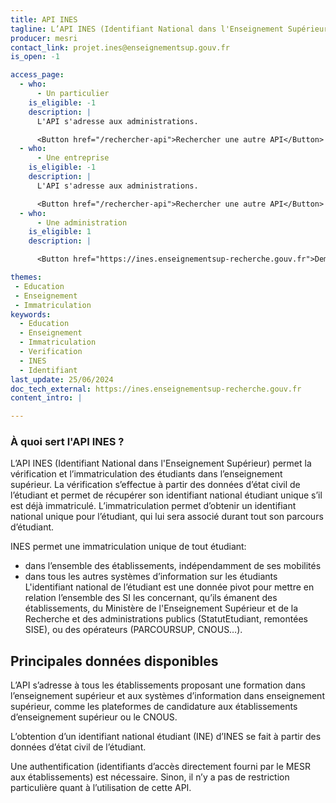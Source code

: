 ```yaml
---
title: API INES
tagline: L’API INES (Identifiant National dans l'Enseignement Supérieur) permet la vérification et l’immatriculation des étudiants dans l’enseignement supérieur.
producer: mesri
contact_link: projet.ines@enseignementsup.gouv.fr
is_open: -1

access_page:
  - who:
      - Un particulier
    is_eligible: -1
    description: |
      L'API s'adresse aux administrations.

      <Button href="/rechercher-api">Rechercher une autre API</Button>
  - who:
      - Une entreprise
    is_eligible: -1
    description: |
      L'API s'adresse aux administrations.

      <Button href="/rechercher-api">Rechercher une autre API</Button>
  - who:
      - Une administration
    is_eligible: 1
    description: |

      <Button href="https://ines.enseignementsup-recherche.gouv.fr">Demander un accès</Button>

themes:
 - Education
 - Enseignement
 - Immatriculation
keywords:
  - Education
  - Enseignement
  - Immatriculation
  - Verification
  - INES
  - Identifiant
last_update: 25/06/2024
doc_tech_external: https://ines.enseignementsup-recherche.gouv.fr
content_intro: |

---
```


### À quoi sert l'API INES ?

L’API INES (Identifiant National dans l'Enseignement Supérieur) permet la vérification et l’immatriculation des étudiants dans l’enseignement supérieur.
La vérification s’effectue à partir des données d’état civil de l’étudiant et permet de récupérer son identifiant national étudiant unique s’il est déjà immatriculé.
L’immatriculation permet d’obtenir un identifiant national unique pour l’étudiant, qui lui sera associé durant tout son parcours d’étudiant.

INES permet une immatriculation unique de tout étudiant:
- dans l’ensemble des établissements, indépendamment de ses mobilités
- dans tous les autres systèmes d’information sur les étudiants
L'identifiant national de l’étudiant est une donnée pivot pour mettre en relation l’ensemble des SI les concernant, qu’ils émanent des établissements, du Ministère de l'Enseignement Supérieur et de la Recherche et des administrations publics (StatutEtudiant, remontées SISE), ou des opérateurs (PARCOURSUP, CNOUS…).


## Principales données disponibles

L’API s’adresse à tous les établissements proposant une formation dans l’enseignement supérieur et aux systèmes d’information dans enseignement supérieur, comme les plateformes de candidature aux établissements d’enseignement supérieur ou le CNOUS.

L’obtention d’un identifiant national étudiant (INE) d’INES se fait à partir des données d’état civil de l’étudiant.

Une authentification (identifiants d’accès directement fourni par le MESR aux établissements) est nécessaire. Sinon, il n’y a pas de restriction particulière quant à l’utilisation de cette API.
